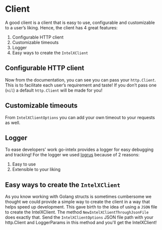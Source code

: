 <!-- Will be revised when I'll add the custom logger and easy ways of setting the client up! -->
# Client
A good client is a client that is easy to use, configurable and customizable to a user’s liking. Hence, the client has 4 great features:
1. Configurable HTTP client
2. Customizable timeouts
3. Logger
4. Easy ways to create the `IntelXClient`

## Configurable HTTP client
Now from the documentation, you can see you can pass your `http.Client`. This is to facilitate each user’s requirement and taste! If you don’t pass one (`nil`) a default `http.Client` will be made for you!

## Customizable timeouts
From `IntelXClientOptions` you can add your own timeout to your requests as well.

## Logger
To ease  developers' work go-intelx provides a logger for easy debugging and tracking! For the logger we used [logrus](https://github.com/sirupsen/logrus) because of 2 reasons:
1. Easy to use
2. Extensible to your liking

## Easy ways to create the `IntelXClient`
As you know working with Golang structs is sometimes cumbersome we thought we could provide a simple way to create the client in a way that helps speed up development. This gave birth to the idea of using a `JSON` file to create the IntelXClient. The method `NewIntelXClientThroughJsonFile` does exactly that. Send the `IntelXClientOptions` JSON file path with your http.Client and LoggerParams in this method and you'll get the IntelXClient!

